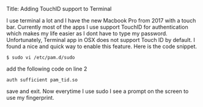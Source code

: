 Title: Adding TouchID support to Terminal

I use terminal a lot and I have the new Macbook Pro from 2017 with a touch bar. Currently most of the apps I use support TouchID for authentication which makes my life easier as I dont have to type my password. Unfortunately, Terminal app in OSX does not support Touch ID by default. I found a nice and quick way to enable this feature. Here is the code snippet.

```shell
$ sudo vi /etc/pam.d/sudo
```
add the following code on line 2

```
auth sufficient pam_tid.so
```

save and exit. Now everytime I use sudo I see a prompt on the screen to use my fingerprint.